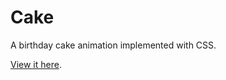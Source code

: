 # Cake

A birthday cake animation implemented with CSS.

[View it here](https://ethanyoung.github.io/cake/).

